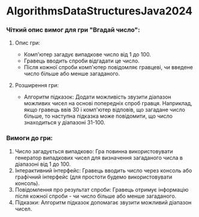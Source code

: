 # AlgorithmsDataStructuresJava2024
### Чіткий опис вимог для гри "Вгадай число":
1. Опис гри:
   - Комп'ютер загадує випадкове число від 1 до 100.
   - Гравець вводить спроби відгадати це число.
   - Після кожної спроби комп'ютер повідомляє гравцеві, чи введене число більше або менше загаданого.

2. Розширення гри:
   - Алгоритм підказок: Додати можливість звузити діапазон можливих чисел на основі попередніх спроб гравця. 
    Наприклад, якщо гравець ввів 30 і комп'ютер відповів, що загаданe число більше, то наступна підказка може повідомити, що число знаходиться у діапазоні 31-100.

### Вимоги до гри:
1. Число загадується випадково: Гра повинна використовувати генератор випадкових чисел для визначення загаданого числа в діапазоні від 1 до 100.
2. Інтерактивний інтерфейс: Гравець вводить число через консоль або графічний інтерфейс (для простоти будемо використовувати консоль).
3. Повідомлення про результат спроби: Гравець отримує інформацію після кожної спроби - чи число більше або менше загаданого.
4. Підказки: Алгоритм підказок допомагає звузити можливий діапазон чисел.